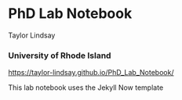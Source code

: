 
# PhD Lab Notebook
Taylor Lindsay 
### University of Rhode Island 

https://taylor-lindsay.github.io/PhD_Lab_Notebook/ 

This lab notebook uses the Jekyll Now template
